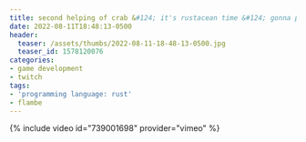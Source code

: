 ```yaml
---
title: second helping of crab &#124; it's rustacean time &#124; gonna put a pincer two more salt into my proverbial code soup &#124; ignore laptop, only code
date: 2022-08-11T18:48:13-0500
header:
  teaser: /assets/thumbs/2022-08-11-18-48-13-0500.jpg
  teaser_id: 1578120076
categories:
- game development
- twitch
tags:
- 'programming language: rust'
- flambe
---
```

{% include video id="739001698" provider="vimeo" %}
